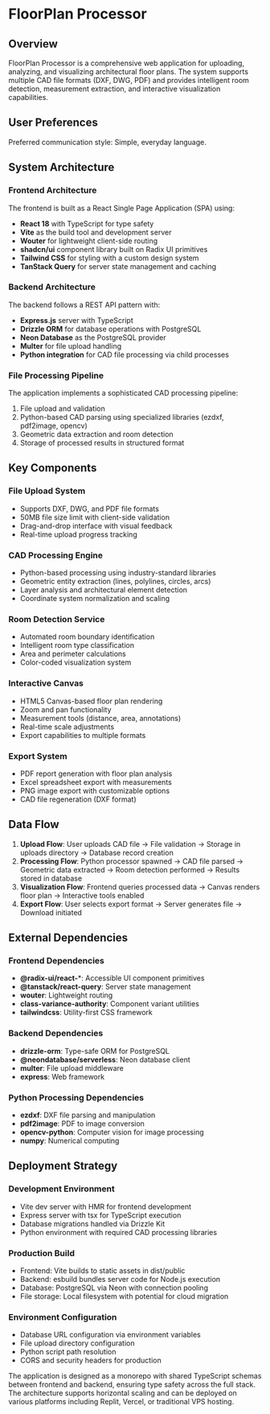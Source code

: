 # FloorPlan Processor

## Overview

FloorPlan Processor is a comprehensive web application for uploading, analyzing, and visualizing architectural floor plans. The system supports multiple CAD file formats (DXF, DWG, PDF) and provides intelligent room detection, measurement extraction, and interactive visualization capabilities.

## User Preferences

Preferred communication style: Simple, everyday language.

## System Architecture

### Frontend Architecture
The frontend is built as a React Single Page Application (SPA) using:
- **React 18** with TypeScript for type safety
- **Vite** as the build tool and development server
- **Wouter** for lightweight client-side routing
- **shadcn/ui** component library built on Radix UI primitives
- **Tailwind CSS** for styling with a custom design system
- **TanStack Query** for server state management and caching

### Backend Architecture
The backend follows a REST API pattern with:
- **Express.js** server with TypeScript
- **Drizzle ORM** for database operations with PostgreSQL
- **Neon Database** as the PostgreSQL provider
- **Multer** for file upload handling
- **Python integration** for CAD file processing via child processes

### File Processing Pipeline
The application implements a sophisticated CAD processing pipeline:
1. File upload and validation
2. Python-based CAD parsing using specialized libraries (ezdxf, pdf2image, opencv)
3. Geometric data extraction and room detection
4. Storage of processed results in structured format

## Key Components

### File Upload System
- Supports DXF, DWG, and PDF file formats
- 50MB file size limit with client-side validation
- Drag-and-drop interface with visual feedback
- Real-time upload progress tracking

### CAD Processing Engine
- Python-based processing using industry-standard libraries
- Geometric entity extraction (lines, polylines, circles, arcs)
- Layer analysis and architectural element detection
- Coordinate system normalization and scaling

### Room Detection Service
- Automated room boundary identification
- Intelligent room type classification
- Area and perimeter calculations
- Color-coded visualization system

### Interactive Canvas
- HTML5 Canvas-based floor plan rendering
- Zoom and pan functionality
- Measurement tools (distance, area, annotations)
- Real-time scale adjustments
- Export capabilities to multiple formats

### Export System
- PDF report generation with floor plan analysis
- Excel spreadsheet export with measurements
- PNG image export with customizable options
- CAD file regeneration (DXF format)

## Data Flow

1. **Upload Flow**: User uploads CAD file → File validation → Storage in uploads directory → Database record creation
2. **Processing Flow**: Python processor spawned → CAD file parsed → Geometric data extracted → Room detection performed → Results stored in database
3. **Visualization Flow**: Frontend queries processed data → Canvas renders floor plan → Interactive tools enabled
4. **Export Flow**: User selects export format → Server generates file → Download initiated

## External Dependencies

### Frontend Dependencies
- **@radix-ui/react-***: Accessible UI component primitives
- **@tanstack/react-query**: Server state management
- **wouter**: Lightweight routing
- **class-variance-authority**: Component variant utilities
- **tailwindcss**: Utility-first CSS framework

### Backend Dependencies
- **drizzle-orm**: Type-safe ORM for PostgreSQL
- **@neondatabase/serverless**: Neon database client
- **multer**: File upload middleware
- **express**: Web framework

### Python Processing Dependencies
- **ezdxf**: DXF file parsing and manipulation
- **pdf2image**: PDF to image conversion
- **opencv-python**: Computer vision for image processing
- **numpy**: Numerical computing

## Deployment Strategy

### Development Environment
- Vite dev server with HMR for frontend development
- Express server with tsx for TypeScript execution
- Database migrations handled via Drizzle Kit
- Python environment with required CAD processing libraries

### Production Build
- Frontend: Vite builds to static assets in dist/public
- Backend: esbuild bundles server code for Node.js execution
- Database: PostgreSQL via Neon with connection pooling
- File storage: Local filesystem with potential for cloud migration

### Environment Configuration
- Database URL configuration via environment variables
- File upload directory configuration
- Python script path resolution
- CORS and security headers for production

The application is designed as a monorepo with shared TypeScript schemas between frontend and backend, ensuring type safety across the full stack. The architecture supports horizontal scaling and can be deployed on various platforms including Replit, Vercel, or traditional VPS hosting.